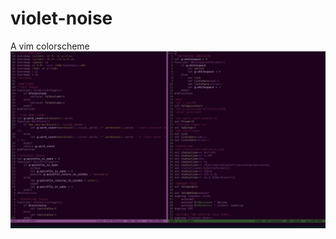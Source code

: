 # violet-noise
A vim colorscheme
![.vimrc sample image](https://raw.githubusercontent.com/NoiseFrk900/violet-noise/main/img/pink-noise.png)
